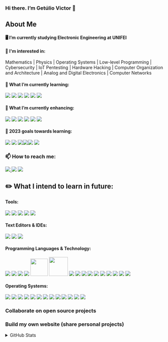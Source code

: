 ### Hi there. I’m Getúlio Victor 👋

## About Me

#### 🖥️ I’m currently studying Electronic Engineering at UNIFEI

#### 🔭 I'm interested in:
  
Mathematics | Physics | Operating Systems | Low-level Programming | Cybersecurity | IoT Pentesting | Hardware Hacking | Computer Organization and Architecture | Analog and Digital Electronics | Computer Networks

#### 🌱 What I’m currently learning:

<img src = "https://img.shields.io/badge/Assembly%20(ARM)-4c566a?style=for-the-badge&logo=kic&logoColor=white"/> <img src="https://img.shields.io/badge/C%2B%2B-00599C?style=for-the-badge&logo=c%2B%2B&logoColor=white"/> <img src="https://img.shields.io/badge/Python-14354C?style=for-the-badge&logo=python&logoColor=white" /> <img src="https://img.shields.io/badge/GitHub-100000?style=for-the-badge&logo=github&logoColor=white" /> <img src="https://img.shields.io/badge/Kali_Linux-557C94?style=for-the-badge&logo=kali-linux&logoColor=white" /> <img src="https://img.shields.io/badge/Linux-FCC624?style=for-the-badge&logo=linux&logoColor=black" /> 

#### 🌱 What I’m currently enhancing:

<img src="https://img.shields.io/badge/C-00599C?style=for-the-badge&logo=c&logoColor=white" />  <img src = "https://img.shields.io/badge/verilog-616e88C?style=for-the-badge&logo=v&logoColor=white" /> <img src="https://img.shields.io/badge/Arch_Linux-1793D1?style=for-the-badge&logo=arch-linux&logoColor=white" /> <img src = "https://img.shields.io/badge/Pop!_OS-48B9C7?style=for-the-badge&logo=Pop!_OS&logoColor=white"/>   <img src = "https://img.shields.io/badge/KiCad-457b9d?style=for-the-badge&logo=kic&logoColor=white" /> <img src="https://img.shields.io/badge/Overleaf-47A141?style=for-the-badge&logo=Overleaf&logoColor=white"/> 

#### :dart: 2023 goals towards learning:

<img src="https://img.shields.io/badge/Arduino_IDE-00979D?style=for-the-badge&logo=arduino&logoColor=white"/> <img src="https://img.shields.io/badge/Arduino-00979D?style=for-the-badge&logo=Arduino&logoColor=white"/> <img src="https://img.shields.io/badge/lineageos-167C80?style=for-the-badge&logo=lineageos&logoColor=white" /><img src="https://img.shields.io/badge/VIM-%2311AB00.svg?&style=for-the-badge&logo=vim&logoColor=white" /><img src="https://img.shields.io/badge/GNU%20Bash-4EAA25?style=for-the-badge&logo=GNU%20Bash&logoColor=black"/> <img src= "https://img.shields.io/badge/Shell_Script-121011?style=for-the-badge&logo=gnu-bash&logoColor=white" />

### 📫 How to reach me: 

<div> 
  <a href="mailto:gevfm@proton.me"> <img src = "https://img.shields.io/badge/ProtonMail-3d5a80?style=for-the-badge&logo=protonmail&logoColor=white" target="_blank">
  <a href="https://www.linkedin.com/in/get%C3%BAlio-victor-921a0721b/" target="_blank"> <img src="https://img.shields.io/badge/LinkedIn-0077B5?style=for-the-badge&logo=linkedin&logoColor=white" target="_blank"></a>
  <a href="https://matrix.to/#/@gevictor:matrix.org" target="_blank"> <img src="https://img.shields.io/badge/matrix-000000?style=for-the-badge&logo=Matrix&logoColor=white" target="_blank"></a>
</div>

## :pencil2: What I intend to learn in future:

#### Tools:

<img src="https://img.shields.io/badge/GIT-E44C30?style=for-the-badge&logo=git&logoColor=white"/> <img src="https://img.shields.io/badge/gimp-5C5543?style=for-the-badge&logo=gimp&logoColor=white" /> <img src="https://img.shields.io/badge/blender-%23F5792A.svg?style=for-the-badge&logo=blender&logoColor=white" /> <img src="https://img.shields.io/badge/Nextcloud-0082C9?style=for-the-badge&logo=Nextcloud&logoColor=white" /> <img src="https://img.shields.io/badge/GitLab-330F63?style=for-the-badge&logo=gitlab&logoColor=white" />

#### Text Editors & IDEs:
<img src="https://img.shields.io/badge/Emacs-%237F5AB6.svg?&style=for-the-badge&logo=gnu-emacs&logoColor=white"/> <img src="https://img.shields.io/badge/Eclipse-2C2255?style=for-the-badge&logo=eclipse&logoColor=white" /> <img src="https://img.shields.io/badge/NeoVim-%2357A143.svg?&style=for-the-badge&logo=neovim&logoColor=white" />

#### Programming Languages & Technology:
<img src="https://img.shields.io/badge/powershell-5391FE?style=for-the-badge&logo=powershell&logoColor=white" /> <img src="https://img.shields.io/badge/Java-ED8B00?style=for-the-badge&logo=java&logoColor=white" /> <img src="https://img.shields.io/badge/Raspberry%20Pi-A22846?style=for-the-badge&logo=Raspberry%20Pi&logoColor=white" /> 
<img src="https://img.shields.io/badge/Rust-000000?style=for-the-badge&logo=rust&logoColor=white" /> 
<img src="https://cdn.jsdelivr.net/gh/devicons/devicon/icons/cmake/cmake-original-wordmark.svg" width="55"/> 
<img src="https://cdn.jsdelivr.net/gh/devicons/devicon/icons/haskell/haskell-original-wordmark.svg" width="60" /> 
<img src = "https://img.shields.io/badge/Assembly%20(x86%20|%20RISC--V)-4c566a?style=for-the-badge&logo=kic&logoColor=white"/> 
<img src = "https://img.shields.io/badge/System_Verilog-3b4252?style=for-the-badge&logo=kic&logoColor=white"/> 
<img src = "https://img.shields.io/badge/VHDL-a8dadc?style=for-the-badge&logo=kic&logoColor=white"/> 
<img src = "https://img.shields.io/badge/Tcl-c1bfbc?style=for-the-badge&logo=kic&logoColor=white"/>
<img src = "https://img.shields.io/badge/Go-00ADD8?style=for-the-badge&logo=go&logoColor=white">
<img src = "https://img.shields.io/badge/HTML5-E34F26?style=for-the-badge&logo=html5&logoColor=white">
<img src = "https://img.shields.io/badge/CSS3-1572B6?style=for-the-badge&logo=css3&logoColor=white">
<img src = "https://img.shields.io/badge/JavaScript-323330?style=for-the-badge&logo=javascript&logoColor=F7DF1E">
<img src = "https://img.shields.io/badge/MySQL-00000F?style=for-the-badge&logo=mysql&logoColor=white">
<img src = "https://img.shields.io/badge/espressif-E7352C?style=for-the-badge&logo=espressif&logoColor=white">
#### Operating Systems:

<img src="https://img.shields.io/badge/Alpine_Linux-0D597F?style=for-the-badge&logo=alpine-linux&logoColor=white" /> <img src="https://img.shields.io/badge/Android-3DDC84?style=for-the-badge&logo=android&logoColor=white" /> <img src="https://img.shields.io/badge/Artix_Linux-10A0CC?style=for-the-badge&logo=artix-linux&logoColor=white" /> <img src="https://img.shields.io/badge/Debian-A81D33?style=for-the-badge&logo=debian&logoColor=white" /> <img src="https://img.shields.io/badge/Fedora-294172?style=for-the-badge&logo=fedora&logoColor=white" /> <img src="https://img.shields.io/badge/freebsd-AB2B28?style=for-the-badge&logo=freebsd&logoColor=white" /> <img src="https://img.shields.io/badge/Gentoo-54487A?style=for-the-badge&logo=gentoo&logoColor=white" /> <img src="https://img.shields.io/badge/NixOS-5277C3?style=for-the-badge&logo=nixos&logoColor=white" />
<img src="https://img.shields.io/badge/OpenWrt-00B5E2?style=for-the-badge&logo=OpenWrt&logoColor=white" /> <img src="https://img.shields.io/badge/SUSE-0C322C?style=for-the-badge&logo=SUSE&logoColor=white" /> <img src="https://img.shields.io/badge/Red%20Hat-EE0000?style=for-the-badge&logo=redhat&logoColor=white" /> <img src= "https://img.shields.io/badge/Windows-0078D6?style=for-the-badge&logo=windows&logoColor=white"/> <img src="https://img.shields.io/badge/Tails%20-56347C?&style=for-the-badge&logo=tails&logoColor=white" />

### Collaborate on open source projects
### Build my own website (share personal projects)
<details>
<summary>GitHub Stats</summary>
  </br>
<p>
  <a href="#"><img src="https://github-readme-stats.vercel.app/api/top-langs/?username=GetulioVictor&layout=compact&theme=blue-green" width="400">
</p>


